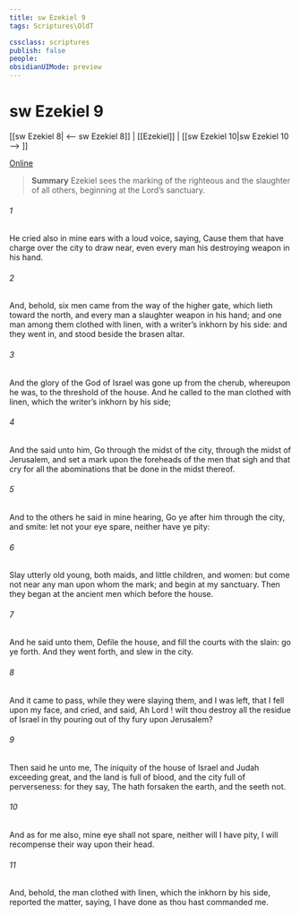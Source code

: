 ```yaml
---
title: sw Ezekiel 9
tags: Scriptures\OldT

cssclass: scriptures
publish: false
people:
obsidianUIMode: preview
---
```


# sw Ezekiel 9
[[sw Ezekiel 8| <-- sw Ezekiel 8]] | [[Ezekiel]] | [[sw Ezekiel 10|sw Ezekiel 10 --> ]]

[Online](https://churchofjesuschrist.org/study/scriptures/ot/ezek/9?lang=eng)

> __Summary__
Ezekiel sees the marking of the righteous and the slaughter of all others, beginning at the Lord’s sanctuary.

###### 1 
He cried also in mine ears with a loud voice, saying, Cause them that have charge over the city to draw near, even every man  his destroying weapon in his hand.

###### 2 
And, behold, six men came from the way of the higher gate, which lieth toward the north, and every man a slaughter weapon in his hand; and one man among them  clothed with linen, with a writer’s inkhorn by his side: and they went in, and stood beside the brasen altar.

###### 3 
And the glory of the God of Israel was gone up from the cherub, whereupon he was, to the threshold of the house. And he called to the man clothed with linen, which  the writer’s inkhorn by his side;

###### 4 
And the  said unto him, Go through the midst of the city, through the midst of Jerusalem, and set a mark upon the foreheads of the men that sigh and that cry for all the abominations that be done in the midst thereof.

###### 5 
And to the others he said in mine hearing, Go ye after him through the city, and smite: let not your eye spare, neither have ye pity:

###### 6 
Slay utterly old  young, both maids, and little children, and women: but come not near any man upon whom  the mark; and begin at my sanctuary. Then they began at the ancient men which  before the house.

###### 7 
And he said unto them, Defile the house, and fill the courts with the slain: go ye forth. And they went forth, and slew in the city.

###### 8 
And it came to pass, while they were slaying them, and I was left, that I fell upon my face, and cried, and said, Ah Lord ! wilt thou destroy all the residue of Israel in thy pouring out of thy fury upon Jerusalem?

###### 9 
Then said he unto me, The iniquity of the house of Israel and Judah  exceeding great, and the land is full of blood, and the city full of perverseness: for they say, The  hath forsaken the earth, and the  seeth not.

###### 10 
And as for me also, mine eye shall not spare, neither will I have pity,  I will recompense their way upon their head.

###### 11 
And, behold, the man clothed with linen, which  the inkhorn by his side, reported the matter, saying, I have done as thou hast commanded me.

